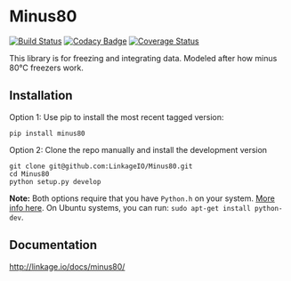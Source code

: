 # Minus80
[![Build Status](https://travis-ci.org/LinkageIO/Minus80.svg?branch=master)](https://travis-ci.org/LinkageIO/Minus80)
[![Codacy Badge](https://api.codacy.com/project/badge/Grade/de2595eaff5a47ab949616d5f12a2660)](https://www.codacy.com/app/schae234/Minus80?utm_source=github.com&amp;utm_medium=referral&amp;utm_content=LinkageIO/Minus80&amp;utm_campaign=Badge_Grade)
[![Coverage Status](https://coveralls.io/repos/github/LinkageIO/Minus80/badge.svg?branch=master)](https://coveralls.io/github/LinkageIO/Minus80?branch=master)

This library is for freezing and integrating data. Modeled after how minus 80°C freezers work. 


## Installation

Option 1: Use pip to install the most recent tagged version:
```
pip install minus80
```

Option 2: Clone the repo manually and install the development version
```
git clone git@github.com:LinkageIO/Minus80.git
cd Minus80
python setup.py develop
```
**Note:** Both options require that you have `Python.h` on your system. [More info here](https://stackoverflow.com/questions/8282231/i-have-python-on-my-ubuntu-system-but-gcc-cant-find-python-h). On Ubuntu systems, you can run: `sudo apt-get install python-dev`.

## Documentation
http://linkage.io/docs/minus80/
